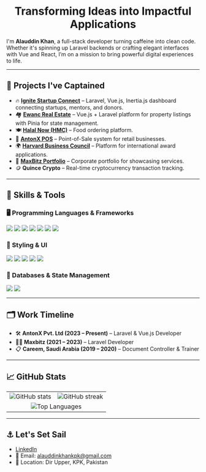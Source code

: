 <h1 align="center">Transforming Ideas into Impactful Applications</h1>

I'm **Alauddin Khan**, a full-stack developer turning caffeine into clean code. Whether it's spinning up Laravel backends or crafting elegant interfaces with Vue and React, I’m on a mission to bring powerful digital experiences to life.

---

## 🚀 Projects I've Captained
- 🔥 **[Ignite Startup Connect](https://startupconnect.pk/)** – Laravel, Vue.js, Inertia.js dashboard connecting startups, mentors, and donors.
- 🏘️ **[Ewanc Real Estate](https://ewanc.com/)** – Vue.js + Laravel platform for property listings with Pinia for state management.
- 🍽️ **[Halal Now (HMC)](https://play.google.com/store/apps/details?id=com.eatkareem.halalnow&hl=en&gl=US&pli=1)** – Food ordering platform.
- 🧾 **[AntonX POS](https://posfrontend.antonx.com/)** – Point-of-Sale system for retail businesses.
- 🌍 **[Harvard Business Council](https://hbcworld.org/)** – Platform for international award applications.
- 🧰 **[MaxBitz Portfolio](https://maxbitz.com/)** – Corporate portfolio for showcasing services.
- 🪙 **Quince Crypto** – Real-time cryptocurrency transaction tracking.

---

## 🧠 Skills & Tools

### 🖥️ Programming Languages & Frameworks
<p>
  <img src="https://img.shields.io/badge/JavaScript-F7DF1E?style=for-the-badge&logo=javascript&logoColor=black"/>
  <img src="https://img.shields.io/badge/PHP-777BB4?style=for-the-badge&logo=php&logoColor=white"/>
  <img src="https://img.shields.io/badge/Laravel-FF2D20?style=for-the-badge&logo=laravel&logoColor=white"/>
  <img src="https://img.shields.io/badge/Vue.js-4FC08D?style=for-the-badge&logo=vue.js&logoColor=white"/>
  <img src="https://img.shields.io/badge/React-61DAFB?style=for-the-badge&logo=react&logoColor=black"/>
  <img src="https://img.shields.io/badge/Next.js-000000?style=for-the-badge&logo=next.js&logoColor=white"/>
  <img src="https://img.shields.io/badge/Inertia.js-5A29E4?style=for-the-badge"/>
</p>

### 🎨 Styling & UI
<p>
  <img src="https://img.shields.io/badge/TailwindCSS-38B2AC?style=for-the-badge&logo=tailwind-css&logoColor=white"/>
  <img src="https://img.shields.io/badge/Bootstrap-7952B3?style=for-the-badge&logo=bootstrap&logoColor=white"/>
  <img src="https://img.shields.io/badge/Materialize-EE6E73?style=for-the-badge"/>
  <img src="https://img.shields.io/badge/HTML5-E34F26?style=for-the-badge&logo=html5&logoColor=white"/>
  <img src="https://img.shields.io/badge/CSS3-1572B6?style=for-the-badge&logo=css3&logoColor=white"/>
</p>

### 💾 Databases & State Management
<p>
  <img src="https://img.shields.io/badge/MySQL-4479A1?style=for-the-badge&logo=mysql&logoColor=white"/>
  <img src="https://img.shields.io/badge/Pinia-ffe873?style=for-the-badge&logo=pinia&logoColor=black"/>
</p>

---

## 🗂 Work Timeline
- 🛠️ **AntonX Pvt. Ltd (2023 – Present)** – Laravel & Vue.js Developer
- 🧑‍💻 **Maxbitz (2021 – 2023)** – Laravel Developer
- 📋 **Careem, Saudi Arabia (2019 – 2020)** – Document Controller & Trainer

---

## 📈 GitHub Stats

<table align="center" border="0" cellspacing="0" cellpadding="0" style="border-collapse: collapse;">
  <tr>
    <td>
      <img src="https://github-readme-stats.vercel.app/api?username=alauddinkhan01&theme=vue-dark&show_icons=true&hide_border=true&count_private=true" alt="GitHub stats">
    </td>
    <td>
      <img src="https://github-readme-streak-stats.herokuapp.com/?user=alauddinkhan01&theme=vue-dark&hide_border=true" alt="GitHub streak">
    </td>
  </tr>
  <tr>
    <td colspan="2" align="center">
      <img src="https://github-readme-stats.vercel.app/api/top-langs/?username=alauddinkhan01&theme=vue-dark&show_icons=true&hide_border=true&layout=compact" alt="Top Languages">
    </td>
  </tr>
</table>

---

## ⚓ Let's Set Sail
- [LinkedIn](https://www.linkedin.com/in/alauddin-khan-728860231/)
- 📧 Email: alauddinkhankpk@gmail.com
- 📍 Location: Dir Upper, KPK, Pakistan
  
